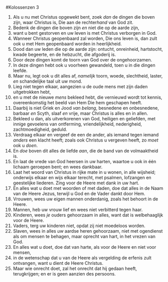 #Kolossenzen 3
1. Als u nu met Christus opgewekt bent, zoek *dan* de dingen die boven zijn, waar Christus is, Die aan de rechter*hand* van God zit.
2. Bedenk de dingen die boven zijn *en* niet die op de aarde zijn,
3. want u bent gestorven en uw leven is met Christus verborgen in God.
4. Wanneer Christus geopenbaard zal worden, Die ons leven is, dan zult ook u met Hem geopenbaard worden in heerlijkheid.
5. Dood dan uw leden die op de aarde zijn: ontucht, onreinheid, hartstocht, kwade begeerte, en de hebzucht, die afgoderij is.
6. Door deze dingen komt de toorn van God over de ongehoorzamen.
7. In deze dingen hebt ook u voorheen gewandeld, toen u in die dingen leefde.
8. Maar nu, legt ook u dit alles af, *namelijk* toorn, woede, slechtheid, laster, *en* schandelijke taal uit uw mond.
9. Lieg niet tegen elkaar, aangezien u de oude mens met zijn daden uitgetrokken hebt,
10. en u met de nieuwe *mens* bekleed hebt, die vernieuwd wordt tot kennis, overeenkomstig het beeld van Hem Die hem geschapen heeft.
11. Daarbij is niet Griek en Jood *van belang*, besnedene en onbesnedene, barbaar *en* Scyth, slaaf *en* vrije, maar Christus is alles en in allen.
12. Bekleed u dan, als uitverkorenen van God, heiligen en geliefden, met innige gevoelens van ontferming, vriendelijkheid, nederigheid, zachtmoedigheid, geduld.
13. Verdraag elkaar en vergeef de een de ander, als iemand tegen iemand *anders* een klacht heeft; zoals ook Christus u vergeven heeft, zo *moet* ook u *doen*.
14. En *doe* boven dit alles de liefde *aan*, die de band van de volmaaktheid is.
15. En laat de vrede van God heersen in uw harten, waartoe u ook in één lichaam geroepen bent; en wees dankbaar.
16. Laat het woord van Christus in rijke mate in u wonen, in alle wijsheid; onderwijs elkaar en wijs elkaar terecht, met psalmen, lofzangen en geestelijke liederen. Zing voor de Heere met dank in uw hart.
17. En alles wat u doet met woorden of met daden, doe dat alles in de Naam van de Heere Jezus, terwijl u God en de Vader dankt door Hem.
18. Vrouwen, wees uw eigen mannen onderdanig, zoals het behoort in de Heere.
19. Mannen, heb uw vrouw lief en wees niet verbitterd tegen haar.
20. Kinderen, wees *je* ouders gehoorzaam in alles, want dat is welbehaaglijk voor de Heere.
21. Vaders, terg uw kinderen niet, opdat zij niet moedeloos worden.
22. Slaven, wees in alles *uw* aardse heren gehoorzaam, niet met ogendienst als om mensen te behagen, maar oprecht van hart, in het vrezen van God.
23. En alles wat u doet, doe dat van harte, als voor de Heere en niet voor mensen,
24. in de wetenschap dat u van de Heere als vergelding de erfenis zult ontvangen, want u dient de Heere Christus.
25. Maar wie onrecht doet, zal het onrecht dat hij gedaan heeft, terugkrijgen; en er is geen aanzien des persoons.
